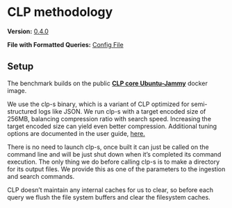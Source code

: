 # CLP methodology

**Version:** [0.4.0](https://github.com/y-scope/clp/releases/tag/v0.4.0)

**File with Formatted Queries:** [Config File](/assets/clp/config.yaml)

## Setup

The benchmark builds on the public [**CLP core Ubuntu-Jammy**](http://ghcr.io/y-scope/clp/clp-core-dependencies-x86-ubuntu-jammy) docker image.

We use the clp-s binary, which is a variant of CLP optimized for semi-structured logs like JSON. We run clp-s with a target encoded size of 256MB, balancing compression ratio with search speed. Increasing the target encoded size can yield even better compression. Additional tuning options are documented in the user guide, [here.](https://docs.yscope.com/clp/v0.4.0/user-docs/core-clp-s)

There is no need to launch clp-s, once built it can just be called on the command line and will be just shut down when it’s completed its command execution. The only thing we do before calling clp-s is to make a directory for its output files. We provide this as one of the parameters to the ingestion and search commands.

CLP doesn’t maintain any internal caches for us to clear, so before each query we flush the file system buffers and clear the filesystem caches. 